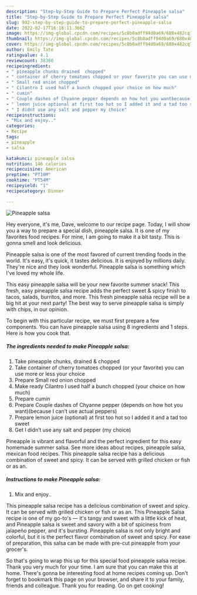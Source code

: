 ```yaml
---
description: "Step-by-Step Guide to Prepare Perfect Pineapple salsa"
title: "Step-by-Step Guide to Prepare Perfect Pineapple salsa"
slug: 992-step-by-step-guide-to-prepare-perfect-pineapple-salsa
date: 2022-02-17T16:18:11.366Z
image: https://img-global.cpcdn.com/recipes/5c8b0adff94d0a69/680x482cq70/pineapple-salsa-recipe-main-photo.jpg
thumbnail: https://img-global.cpcdn.com/recipes/5c8b0adff94d0a69/680x482cq70/pineapple-salsa-recipe-main-photo.jpg
cover: https://img-global.cpcdn.com/recipes/5c8b0adff94d0a69/680x482cq70/pineapple-salsa-recipe-main-photo.jpg
author: Emily Tate
ratingvalue: 4.1
reviewcount: 38360
recipeingredient:
- " pineapple chunks drained  chopped"
- " container of cherry tomatoes chopped or your favorite you can use more or less your choice"
- " Small red onion chopped"
- " Cilantro I used half a bunch chopped your choice on how much"
- " cumin"
- " Couple dashes of Chyanne pepper depends on how hot you wantbecause I cant use actual peppers"
- " lemon juice optional at first too hot so I added it and a tad too sweet"
- " I didnt use any salt and pepper my choice"
recipeinstructions:
- "Mix and enjoy.."
categories:
- Recipe
tags:
- pineapple
- salsa

katakunci: pineapple salsa 
nutrition: 146 calories
recipecuisine: American
preptime: "PT10M"
cooktime: "PT54M"
recipeyield: "1"
recipecategory: Dinner

---
```



![Pineapple salsa](https://img-global.cpcdn.com/recipes/5c8b0adff94d0a69/680x482cq70/pineapple-salsa-recipe-main-photo.jpg)

Hey everyone, it's me, Dave, welcome to our recipe page. Today, I will show you a way to prepare a special dish, pineapple salsa. It is one of my favorites food recipes. For mine, I am going to make it a bit tasty. This is gonna smell and look delicious.

Pineapple salsa is one of the most favored of current trending foods in the world. It's easy, it's quick, it tastes delicious. It is enjoyed by millions daily. They're nice and they look wonderful. Pineapple salsa is something which I've loved my whole life.

This easy pineapple salsa will be your new favorite summer snack! This fresh, easy pineapple salsa recipe adds the perfect sweet &amp; spicy finish to tacos, salads, burritos, and more. This fresh pineapple salsa recipe will be a big hit at your next party! The best way to serve pineapple salsa is simply with chips, in our opinion.


To begin with this particular recipe, we must first prepare a few components. You can have pineapple salsa using 8 ingredients and 1 steps. Here is how you cook that.

<!--inarticleads1-->

##### The ingredients needed to make Pineapple salsa:

1. Take  pineapple chunks, drained &amp; chopped
1. Take  container of cherry tomatoes chopped (or your favorite) you can use more or less your choice
1. Prepare  Small red onion chopped
1. Make ready  Cilantro I used half a bunch chopped (your choice on how much)
1. Prepare  cumin
1. Prepare  Couple dashes of Chyanne pepper (depends on how hot you want)(because I can’t use actual peppers)
1. Prepare  lemon juice (optional) at first too hot so I added it and a tad too sweet
1. Get  I didn’t use any salt and pepper (my choice)


Pineapple is vibrant and flavorful and the perfect ingredient for this easy homemade summer salsa. See more ideas about recipes, pineapple salsa, mexican food recipes. This pineapple salsa recipe has a delicious combination of sweet and spicy. It can be served with grilled chicken or fish or as an. 

<!--inarticleads2-->

##### Instructions to make Pineapple salsa:

1. Mix and enjoy..


This pineapple salsa recipe has a delicious combination of sweet and spicy. It can be served with grilled chicken or fish or as an. This Pineapple Salsa recipe is one of my go-to&#39;s — it&#39;s tangy and sweet with a little kick of heat, and Pineapple salsa is sweet and savory with a bit of spiciness from jalapeño pepper, and it&#39;s bursting. Pineapple salsa is not only bright and colorful, but it is the perfect flavor combination of sweet and spicy. For ease of preparation, this salsa can be made with pre-cut pineapple from your grocer&#39;s. 

So that's going to wrap this up for this special food pineapple salsa recipe. Thank you very much for your time. I am sure that you can make this at home. There's gonna be interesting food at home recipes coming up. Don't forget to bookmark this page on your browser, and share it to your family, friends and colleague. Thank you for reading. Go on get cooking!
